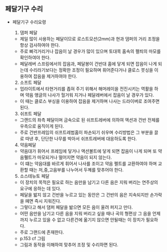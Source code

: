 ## 페달기구 수리
- 페달기구 수리요령
  1. 댐퍼 페달
  - 제일 많이 사용하는 페달이므로 로스트모션(2mm)과 현과 댐퍼의 거리 조정을 항상 검사하여야 한다.
  - 주로 삐걱거리거나 잡음이 날 경우가 많이 있으며 토대목 홈속의 펠틔의 마모를 확인하여야 한다.
  - 페달레버 스프링에서의 잡음과, 페달봉이 건반대 홈에 닿게 되면 잡음이 나게 되는데 수리라기보다는 정확한 조정이 필요하며 휘어준다거나 클로스 붓싱을 이용하여 잡음을 제거하여야 한다.
  
  2. 소프트 페달
  - 업라이트에서 타현거리를 좁혀 주기 위해서 해머레이을 전진시키는 역활을 하며 약음 앵글의 나사가 헐거워 지거나 페달레버에서 잡음이 날 경우가 있다.
  - 이 때는 클로스 부싱을 이용하여 잡음을 제거하며 나사는 드라이버로 조여주면 된다.

  3. 쉬프트 페달
  - 그랜드의 좌측 페달이며 금속으로 된 쉬프트레버에 의하여 액션과 건반 전체를 우측으로 움직이게 된다.
  - 주로 건반프레임의 쉬프트레범홈이 파손되기 쉬우며 수리방법은 그 부분을 끌로 따낸 후, 단단한 나무를 박아서 쉬프트레버에 대응하도록 한다.

  4. 약음페달
  - 약음대가 휘어서 프레임에 닿거나 액션볼트에 닿게 되면 잡음이 나게 되며 또 약음휄트가 마모되거나 떨어지면 약음이 되지 않는다.
  - 이 떄는 약음대를 바르게 휘어서 나사를 조이고 약음 펠트를 교환하여야 하며 교환할 때는 저,중,고음부를 나누어서 두꼐를 맞추어야 한다.

  5. 소스테뉴토 페달
  - 이 장치의 목적은 필요로 하는 음만을 남기고 다른 음은 지워 버리는 연주상의 요구에 응하는 데 있다.
  - 페달을 밟지 않고 건반을 누르고 있는 동안은 그 건반의 음은 지속되지만 손가락을 뗴면 즉시 지워진다.
  - 그렇다고 해서 댐퍼 페달을 밞으면 모든 음이 울려 퍼지고 만다.
  - 어떤 음만을 남기고 다른 음을 지워 버리고 싶을 때나 곡의 형편상 그 음을 언제까지 누르고 있을 수 없고 다른건에 옮기지 않으면 안될때는 이 장치가 필요하다.
  - 주로 그랜드에 존재한다.
  - p.153 cf 그림
  - 그림과 동작을 이해하여 맞추어 조정 및 수리하면 된다.
  